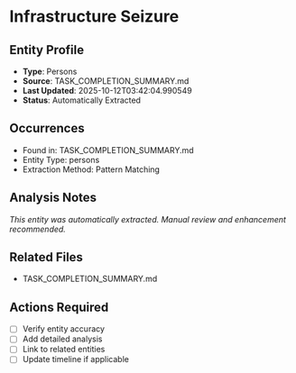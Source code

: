 # Infrastructure Seizure

## Entity Profile
- **Type**: Persons
- **Source**: TASK_COMPLETION_SUMMARY.md
- **Last Updated**: 2025-10-12T03:42:04.990549
- **Status**: Automatically Extracted

## Occurrences
- Found in: TASK_COMPLETION_SUMMARY.md
- Entity Type: persons
- Extraction Method: Pattern Matching

## Analysis Notes
*This entity was automatically extracted. Manual review and enhancement recommended.*

## Related Files
- TASK_COMPLETION_SUMMARY.md

## Actions Required
- [ ] Verify entity accuracy
- [ ] Add detailed analysis
- [ ] Link to related entities
- [ ] Update timeline if applicable
